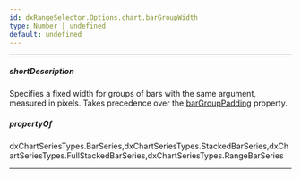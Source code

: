```yaml
---
id: dxRangeSelector.Options.chart.barGroupWidth
type: Number | undefined
default: undefined
---
```

---
##### shortDescription
Specifies a fixed width for groups of bars with the same argument, measured in pixels. Takes precedence over the [barGroupPadding](/api-reference/10%20UI%20Components/dxRangeSelector/1%20Configuration/chart/barGroupPadding.md '/Documentation/ApiReference/UI_Components/dxRangeSelector/Configuration/chart/#barGroupPadding') property.

##### propertyOf
dxChartSeriesTypes.BarSeries,dxChartSeriesTypes.StackedBarSeries,dxChartSeriesTypes.FullStackedBarSeries,dxChartSeriesTypes.RangeBarSeries

---
